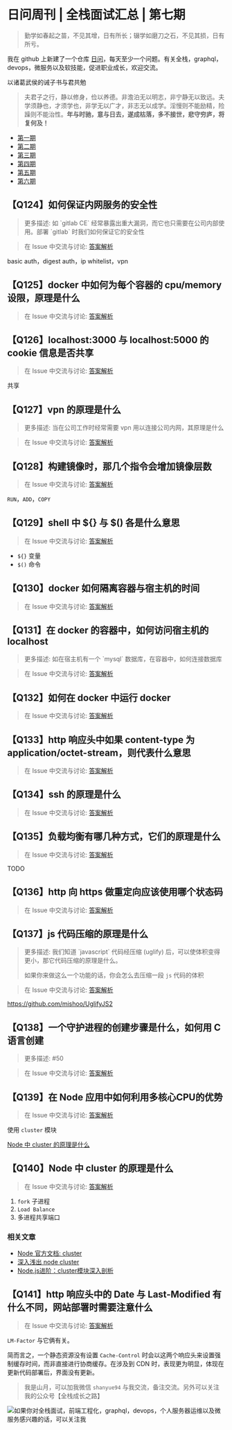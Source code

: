 # 日问周刊 | 全栈面试汇总 | 第七期

> 勤学如春起之苗，不见其增，日有所长；辍学如磨刀之石，不见其损，日有所亏。

我在 github 上新建了一个仓库 [日问](https://github.com/shfshanyue/Daily-Question)，每天至少一个问题。有关全栈，graphql，devops，微服务以及软技能，促进职业成长，欢迎交流。

以诸葛武侯的诫子书与君共勉

> 夫君子之行，静以修身，俭以养德。非澹泊无以明志，非宁静无以致远。夫学须静也，才须学也，非学无以广才，非志无以成学。淫慢则不能励精，险躁则不能治性。**年与时驰，意与日去，遂成枯落，多不接世，悲守穷庐，将复何及！**

+ [第一期](https://github.com/shfshanyue/Daily-Question/blob/master/weekly/week1.md)
+ [第二期](https://github.com/shfshanyue/Daily-Question/blob/master/weekly/week2.md)
+ [第三期](https://github.com/shfshanyue/Daily-Question/blob/master/weekly/week3.md)
+ [第四期](https://github.com/shfshanyue/Daily-Question/blob/master/weekly/week4.md)
+ [第五期](https://github.com/shfshanyue/Daily-Question/blob/master/weekly/week5.md)
+ [第六期](https://github.com/shfshanyue/Daily-Question/blob/master/weekly/week6.md)

## 【Q124】如何保证内网服务的安全性

<blockquote> 更多描述: 如 `gitlab CE` 经常暴露出重大漏洞，而它也只需要在公司内部使用。部署 `gitlab` 时我们如何保证它的安全性 </blockquote>

> 在 Issue 中交流与讨论: [答案解析](https://github.com/shfshanyue/Daily-Question/issues/125)

basic auth，digest auth，ip whitelist，vpn

## 【Q125】docker 中如何为每个容器的 cpu/memory 设限，原理是什么

> 在 Issue 中交流与讨论: [答案解析](https://github.com/shfshanyue/Daily-Question/issues/126)

## 【Q126】localhost:3000 与 localhost:5000 的 cookie 信息是否共享

> 在 Issue 中交流与讨论: [答案解析](https://github.com/shfshanyue/Daily-Question/issues/127)

共享

## 【Q127】vpn 的原理是什么

<blockquote> 更多描述: 当在公司工作时经常需要 vpn 用以连接公司内网，其原理是什么 </blockquote>

> 在 Issue 中交流与讨论: [答案解析](https://github.com/shfshanyue/Daily-Question/issues/128)

## 【Q128】构建镜像时，那几个指令会增加镜像层数

> 在 Issue 中交流与讨论: [答案解析](https://github.com/shfshanyue/Daily-Question/issues/129)

`RUN`，`ADD`，`COPY`

## 【Q129】shell 中 ${} 与 $() 各是什么意思

> 在 Issue 中交流与讨论: [答案解析](https://github.com/shfshanyue/Daily-Question/issues/130)

+ `${}` 变量
+ `$()` 命令

## 【Q130】docker 如何隔离容器与宿主机的时间

> 在 Issue 中交流与讨论: [答案解析](https://github.com/shfshanyue/Daily-Question/issues/131)

## 【Q131】在 docker 的容器中，如何访问宿主机的 localhost

<blockquote> 更多描述: 如在宿主机有一个 `mysql` 数据库，在容器中，如何连接数据库 </blockquote>

> 在 Issue 中交流与讨论: [答案解析](https://github.com/shfshanyue/Daily-Question/issues/132)

## 【Q132】如何在 docker 中运行 docker

> 在 Issue 中交流与讨论: [答案解析](https://github.com/shfshanyue/Daily-Question/issues/133)

## 【Q133】http 响应头中如果 content-type 为 application/octet-stream，则代表什么意思

> 在 Issue 中交流与讨论: [答案解析](https://github.com/shfshanyue/Daily-Question/issues/134)

## 【Q134】ssh 的原理是什么

> 在 Issue 中交流与讨论: [答案解析](https://github.com/shfshanyue/Daily-Question/issues/135)

## 【Q135】负载均衡有哪几种方式，它们的原理是什么

> 在 Issue 中交流与讨论: [答案解析](https://github.com/shfshanyue/Daily-Question/issues/136)

TODO

## 【Q136】http 向 https 做重定向应该使用哪个状态码

> 在 Issue 中交流与讨论: [答案解析](https://github.com/shfshanyue/Daily-Question/issues/137)

## 【Q137】js 代码压缩的原理是什么

<blockquote> 更多描述: 我们知道 `javascript` 代码经压缩 (uglify) 后，可以使体积变得更小，那它代码压缩的原理是什么。

如果你来做这么一个功能的话，你会怎么去压缩一段 `js` 代码的体积 </blockquote>

> 在 Issue 中交流与讨论: [答案解析](https://github.com/shfshanyue/Daily-Question/issues/138)

https://github.com/mishoo/UglifyJS2

## 【Q138】一个守护进程的创建步骤是什么，如何用 C 语言创建

<blockquote> 更多描述: #50  </blockquote>

> 在 Issue 中交流与讨论: [答案解析](https://github.com/shfshanyue/Daily-Question/issues/139)

## 【Q139】在 Node 应用中如何利用多核心CPU的优势

> 在 Issue 中交流与讨论: [答案解析](https://github.com/shfshanyue/Daily-Question/issues/140)

使用 `cluster` 模块

[Node 中 cluster 的原理是什么](https://github.com/shfshanyue/Daily-Question/issues/141)

## 【Q140】Node 中 cluster 的原理是什么

> 在 Issue 中交流与讨论: [答案解析](https://github.com/shfshanyue/Daily-Question/issues/141)

1. `fork` 子进程
1. `Load Balance`
1. 多进程共享端口

### 相关文章

+ [Node 官方文档: cluster](https://nodejs.org/api/cluster.html)
+ [深入浅出 node cluster](https://juejin.im/post/5c87760fe51d4507534c88e5)
+ [Node.js进阶：cluster模块深入剖析](https://github.com/chyingp/nodejs-learning-guide/blob/master/%E6%A8%A1%E5%9D%97/cluster.md)

## 【Q141】http 响应头中的 Date 与 Last-Modified 有什么不同，网站部署时需要注意什么

> 在 Issue 中交流与讨论: [答案解析](https://github.com/shfshanyue/Daily-Question/issues/142)

`LM-Factor` 与它俩有关。

简而言之，一个静态资源没有设置 `Cache-Control` 时会以这两个响应头来设置强制缓存时间，而非直接进行协商缓存。在涉及到 CDN 时，表现更为明显，体现在更新代码部署后，界面没有更新。

> 我是山月，可以加我微信 `shanyue94` 与我交流，备注交流。另外可以关注我的公众号【全栈成长之路】

![如果你对全栈面试，前端工程化，graphql，devops，个人服务器运维以及微服务感兴趣的话，可以关注我](https://shanyue.tech/qrcode.jpg)
